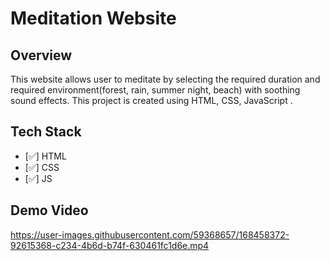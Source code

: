 # Meditation Website

## Overview
This website allows user to meditate by selecting the required duration and required environment(forest, rain, summer night, beach) with soothing sound effects.
This project is created using HTML, CSS, JavaScript .


## Tech Stack

- [✅] HTML
- [✅] CSS
- [✅] JS

## Demo Video



https://user-images.githubusercontent.com/59368657/168458372-92615368-c234-4b6d-b74f-630461fc1d6e.mp4


